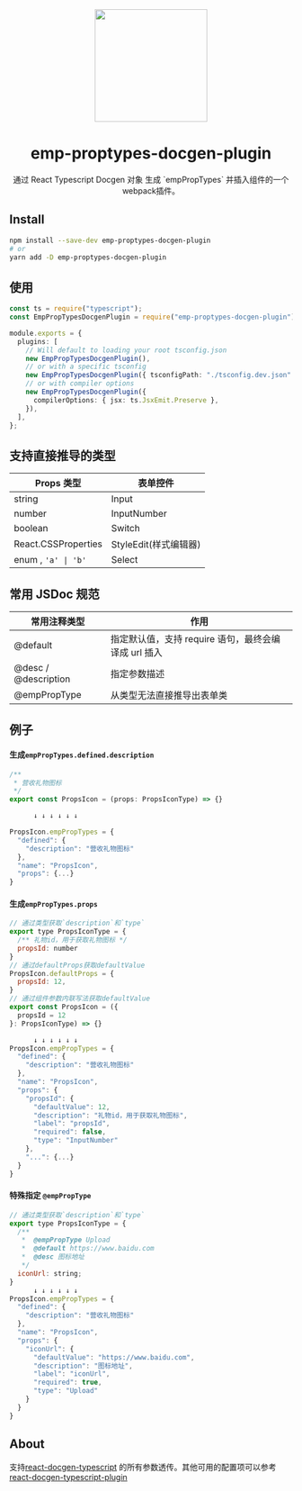 <div align="center">
  <img  height="200"
    src="https://upload.wikimedia.org/wikipedia/commons/thumb/a/a7/React-icon.svg/512px-React-icon.svg.png">
  <h1>emp-proptypes-docgen-plugin</h1>
  <p>通过 React Typescript Docgen 对象 生成 `empPropTypes` 并插入组件的一个webpack插件。</p>
</div>

## Install

```sh
npm install --save-dev emp-proptypes-docgen-plugin
# or
yarn add -D emp-proptypes-docgen-plugin
```

## 使用

```ts
const ts = require("typescript");
const EmpPropTypesDocgenPlugin = require("emp-proptypes-docgen-plugin").default;

module.exports = {
  plugins: [
    // Will default to loading your root tsconfig.json
    new EmpPropTypesDocgenPlugin(),
    // or with a specific tsconfig
    new EmpPropTypesDocgenPlugin({ tsconfigPath: "./tsconfig.dev.json" }),
    // or with compiler options
    new EmpPropTypesDocgenPlugin({
      compilerOptions: { jsx: ts.JsxEmit.Preserve },
    }),
  ],
};
```

## 支持直接推导的类型

| Props 类型          | 表单控件              |
| ------------------- | --------------------- |
| string              | Input                 |
| number              | InputNumber           |
| boolean             | Switch                |
| React.CSSProperties | StyleEdit(样式编辑器) |
| enum , `'a' \| 'b'` | Select                |

## 常用 JSDoc 规范

| 常用注释类型         | 作用                                                 |
| -------------------- | ---------------------------------------------------- |
| @default             | 指定默认值，支持 require 语句，最终会编译成 url 插入 |
| @desc / @description | 指定参数描述                                         |
| @empPropType         | 从类型无法直接推导出表单类                           |

## 例子

#### 生成`empPropTypes.defined.description`

```javascript
/**
 * 营收礼物图标
 */
export const PropsIcon = (props: PropsIconType) => {}

      ↓ ↓ ↓ ↓ ↓ ↓

PropsIcon.empPropTypes = {
  "defined": {
    "description": "营收礼物图标"
  },
  "name": "PropsIcon",
  "props": {...}
}
```

#### 生成`empPropTypes.props`

```javascript
// 通过类型获取`description`和`type`
export type PropsIconType = {
  /** 礼物id，用于获取礼物图标 */
  propsId: number
}
// 通过defaultProps获取defaultValue
PropsIcon.defaultProps = {
  propsId: 12,
}
// 通过组件参数内联写法获取defaultValue
export const PropsIcon = ({
  propsId = 12
}: PropsIconType) => {}

      ↓ ↓ ↓ ↓ ↓ ↓
PropsIcon.empPropTypes = {
  "defined": {
    "description": "营收礼物图标"
  },
  "name": "PropsIcon",
  "props": {
    "propsId": {
      "defaultValue": 12,
      "description": "礼物id，用于获取礼物图标",
      "label": "propsId",
      "required": false,
      "type": "InputNumber"
    },
    "...": {...}
  }
}

```

#### 特殊指定 `@empPropType`

```javascript
// 通过类型获取`description`和`type`
export type PropsIconType = {
  /**
   *  @empPropType Upload
   *  @default https://www.baidu.com
   *  @desc 图标地址
   */
  iconUrl: string;
}
      ↓ ↓ ↓ ↓ ↓ ↓
PropsIcon.empPropTypes = {
  "defined": {
    "description": "营收礼物图标"
  },
  "name": "PropsIcon",
  "props": {
    "iconUrl": {
      "defaultValue": "https://www.baidu.com",
      "description": "图标地址",
      "label": "iconUrl",
      "required": true,
      "type": "Upload"
    }
  }
}

```

## About

支持[react-docgen-typescript](https://github.com/styleguidist/react-docgen-typescript#parseroptions) 的所有参数透传。其他可用的配置项可以参考[react-docgen-typescript-plugin](https://github.com/hipstersmoothie/react-docgen-typescript-plugin)

